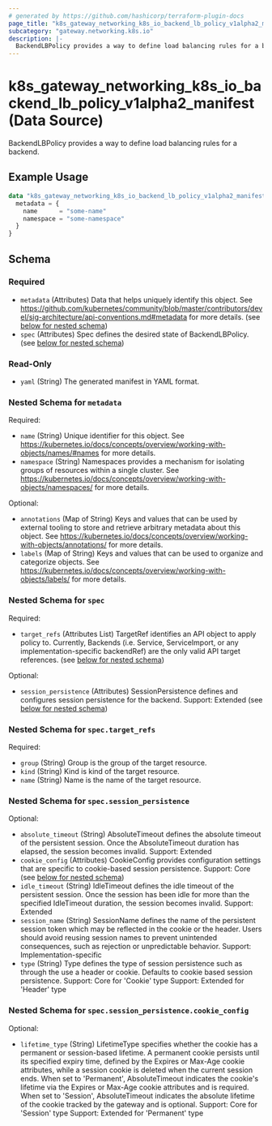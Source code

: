 ```yaml
---
# generated by https://github.com/hashicorp/terraform-plugin-docs
page_title: "k8s_gateway_networking_k8s_io_backend_lb_policy_v1alpha2_manifest Data Source - terraform-provider-k8s"
subcategory: "gateway.networking.k8s.io"
description: |-
  BackendLBPolicy provides a way to define load balancing rules for a backend.
---
```


# k8s_gateway_networking_k8s_io_backend_lb_policy_v1alpha2_manifest (Data Source)

BackendLBPolicy provides a way to define load balancing rules for a backend.

## Example Usage

```terraform
data "k8s_gateway_networking_k8s_io_backend_lb_policy_v1alpha2_manifest" "example" {
  metadata = {
    name      = "some-name"
    namespace = "some-namespace"
  }
}
```

<!-- schema generated by tfplugindocs -->
## Schema

### Required

- `metadata` (Attributes) Data that helps uniquely identify this object. See https://github.com/kubernetes/community/blob/master/contributors/devel/sig-architecture/api-conventions.md#metadata for more details. (see [below for nested schema](#nestedatt--metadata))
- `spec` (Attributes) Spec defines the desired state of BackendLBPolicy. (see [below for nested schema](#nestedatt--spec))

### Read-Only

- `yaml` (String) The generated manifest in YAML format.

<a id="nestedatt--metadata"></a>
### Nested Schema for `metadata`

Required:

- `name` (String) Unique identifier for this object. See https://kubernetes.io/docs/concepts/overview/working-with-objects/names/#names for more details.
- `namespace` (String) Namespaces provides a mechanism for isolating groups of resources within a single cluster. See https://kubernetes.io/docs/concepts/overview/working-with-objects/namespaces/ for more details.

Optional:

- `annotations` (Map of String) Keys and values that can be used by external tooling to store and retrieve arbitrary metadata about this object. See https://kubernetes.io/docs/concepts/overview/working-with-objects/annotations/ for more details.
- `labels` (Map of String) Keys and values that can be used to organize and categorize objects. See https://kubernetes.io/docs/concepts/overview/working-with-objects/labels/ for more details.


<a id="nestedatt--spec"></a>
### Nested Schema for `spec`

Required:

- `target_refs` (Attributes List) TargetRef identifies an API object to apply policy to. Currently, Backends (i.e. Service, ServiceImport, or any implementation-specific backendRef) are the only valid API target references. (see [below for nested schema](#nestedatt--spec--target_refs))

Optional:

- `session_persistence` (Attributes) SessionPersistence defines and configures session persistence for the backend. Support: Extended (see [below for nested schema](#nestedatt--spec--session_persistence))

<a id="nestedatt--spec--target_refs"></a>
### Nested Schema for `spec.target_refs`

Required:

- `group` (String) Group is the group of the target resource.
- `kind` (String) Kind is kind of the target resource.
- `name` (String) Name is the name of the target resource.


<a id="nestedatt--spec--session_persistence"></a>
### Nested Schema for `spec.session_persistence`

Optional:

- `absolute_timeout` (String) AbsoluteTimeout defines the absolute timeout of the persistent session. Once the AbsoluteTimeout duration has elapsed, the session becomes invalid. Support: Extended
- `cookie_config` (Attributes) CookieConfig provides configuration settings that are specific to cookie-based session persistence. Support: Core (see [below for nested schema](#nestedatt--spec--session_persistence--cookie_config))
- `idle_timeout` (String) IdleTimeout defines the idle timeout of the persistent session. Once the session has been idle for more than the specified IdleTimeout duration, the session becomes invalid. Support: Extended
- `session_name` (String) SessionName defines the name of the persistent session token which may be reflected in the cookie or the header. Users should avoid reusing session names to prevent unintended consequences, such as rejection or unpredictable behavior. Support: Implementation-specific
- `type` (String) Type defines the type of session persistence such as through the use a header or cookie. Defaults to cookie based session persistence. Support: Core for 'Cookie' type Support: Extended for 'Header' type

<a id="nestedatt--spec--session_persistence--cookie_config"></a>
### Nested Schema for `spec.session_persistence.cookie_config`

Optional:

- `lifetime_type` (String) LifetimeType specifies whether the cookie has a permanent or session-based lifetime. A permanent cookie persists until its specified expiry time, defined by the Expires or Max-Age cookie attributes, while a session cookie is deleted when the current session ends. When set to 'Permanent', AbsoluteTimeout indicates the cookie's lifetime via the Expires or Max-Age cookie attributes and is required. When set to 'Session', AbsoluteTimeout indicates the absolute lifetime of the cookie tracked by the gateway and is optional. Support: Core for 'Session' type Support: Extended for 'Permanent' type

